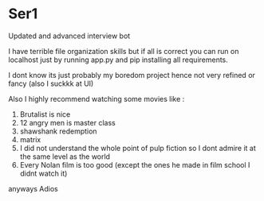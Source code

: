 # Ser1
Updated and advanced interview bot

I have terrible file organization skills 
but if all is correct you can run on localhost just by running app.py and pip installing all requirements.

I dont know its just probably my boredom project hence not very refined or fancy (also I suckkk at UI)

Also I highly recommend watching some movies like : 
1. Brutalist is nice
2. 12 angry men is master class
3. shawshank redemption
4. matrix
5. I did not understand the whole point of pulp fiction so I dont admire it at the same level as the world
6. Every Nolan film is too good (except the ones he made in film school I didnt watch it)

anyways Adios
